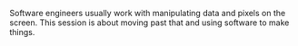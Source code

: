Software engineers usually work with manipulating data and pixels on the screen. This session is about moving past that and using software to make things.
